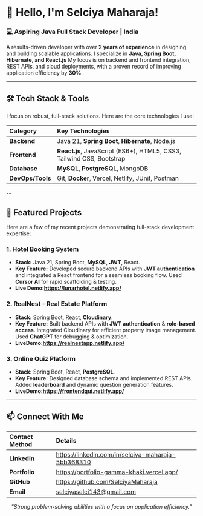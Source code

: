 # 👋 Hello, I'm Selciya Maharaja!

### 💻 Aspiring Java Full Stack Developer | India

A results-driven developer with over **2 years of experience** in designing and building scalable applications. 
I specialize in **Java, Spring Boot, Hibernate, and React.js**
My focus is on backend and frontend integration, REST APIs, and cloud deployments, with a proven record of improving application efficiency by **30%**.

---

## 🛠️ Tech Stack & Tools

I focus on robust, full-stack solutions. Here are the core technologies I use:

| Category | Key Technologies |
| :--- | :--- |
| **Backend** | Java 21, **Spring Boot**, **Hibernate**, Node.js |
| **Frontend** | **React.js**, JavaScript (ES6+), HTML5, CSS3, Tailwind CSS, Bootstrap|
| **Database** | **MySQL**, **PostgreSQL**, MongoDB |
| **DevOps/Tools** | Git, **Docker**, Vercel, Netlify, JUnit, Postman |

--

## 🚀 Featured Projects

Here are a few of my recent projects demonstrating full-stack development expertise:

### 1. Hotel Booking System
* **Stack:** Java 21, Spring Boot, **MySQL**, **JWT**, React.
* **Key Feature:** Developed secure backend APIs with **JWT authentication** and integrated a React frontend for a seamless booking flow. Used **Cursor AI** for rapid scaffolding & testing.
* **Live Demo:https://lunarhotel.netlify.app/** 

### 2. RealNest - Real Estate Platform
* **Stack:** Spring Boot, React, **Cloudinary**.
* **Key Feature:** Built backend APIs with **JWT authentication** & **role-based access**. Integrated Cloudinary for efficient property image management. Used **ChatGPT** for debugging & optimization.
* **LiveDemo:https://realnestapp.netlify.app/** 

### 3. Online Quiz Platform
* **Stack:** Spring Boot, React, **PostgreSQL**.
* **Key Feature:** Designed database schema and implemented REST APIs. Added **leaderboard** and dynamic question generation features.
* **LiveDemo:https://frontendqui.netlify.app/**

---

## 📫 Connect With Me

| Contact Method | Details |
| :--- | :--- |
| **LinkedIn** |https://linkedin.com/in/selciya-maharaja-5bb368310|
| **Portfolio** | https://portfolio-gamma-khaki.vercel.app/|
| **GitHub** |https://github.com/SelciyaMaharaja|
| **Email** | selciyaselci143@gmail.com |

<p align="center">
  <i>"Strong problem-solving abilities with a focus on application efficiency."</i>
</p>
